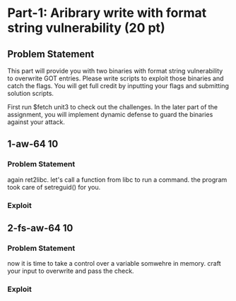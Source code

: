 # Part-1: Aribrary write with format string vulnerability (20 pt)

## Problem Statement

This part will provide you with two binaries with format string vulnerability to overwrite GOT entries. Please write scripts to exploit those binaries and catch the flags. You will get full credit by inputting your flags and submitting solution scripts.

First run $fetch unit3 to check out the challenges. In the later part of the assignment, you will implement dynamic defense to guard the binaries against your attack.

## 1-aw-64 10

### Problem Statement

again ret2libc. let's call a function from libc to run a command. the program took care of setreguid() for you.

### Exploit

## 2-fs-aw-64 10

### Problem Statement

now it is time to take a control over a variable somwehre in memory. craft your input to overwrite and pass the check.

### Exploit

